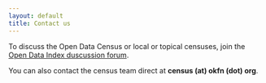 ```yaml
---
layout: default
title: Contact us
---
```


To discuss the Open Data Census or local or topical censuses, join the [Open Data Index duscussion forum][discussion-forum].

You can also contact the census team direct at __census (at) okfn (dot) org__.


[discussion-forum]: https://discuss.okfn.org/c/open-data-index
